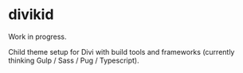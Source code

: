 # divikid

Work in progress.

Child theme setup for Divi with build tools and frameworks (currently thinking Gulp / Sass / Pug / Typescript).

